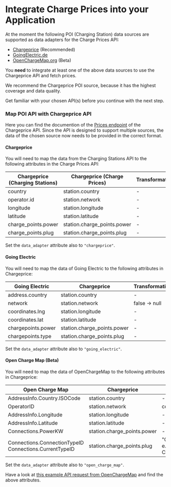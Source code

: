 # Integrate Charge Prices into your Application

At the moment the following POI (Charging Station) data sources are supported
as data adapters for the Charge Prices API:

* [Chargeprice](/api/v1/charging_stations/index.md) (Recommended)
* [GoingElectric.de](https://www.goingelectric.de/stromtankstellen/api/)
* [OpenChargeMap.org](https://openchargemap.org/site/develop#api) (Beta)

You **need** to integrate at least one of the above data sources to use the
Chargeprice API and fetch prices. 

We recommend the Chargeprice POI source, because it has the highest coverage and data quality.

Get familiar with your chosen API(s) before you continue with the next step.

### Map POI API with Chargeprice API

Here you can find the documention of the [Prices endpoint](../api/v1/charge_prices/index.md) of the Chargeprice API.
Since the API is designed to support multiple sources, the data of the chosen
source now needs to be provided in the correct format.

#### Chargeprice

You will need to map the data from the Charging Stations API to the following
attributes in the Charge Prices API:

| **Chargeprice (Charging Stations)** | **Chargeprice (Charge Prices)** | **Transformation** |
| ----------------------------------- | ------------------------------- | ------------------ |
| country                             | station.country                 | -                  |
| operator.id                         | station.network                 | -                  |
| longitude                           | station.longitude               | -                  |
| latitude                            | station.latitude                | -                  |
| charge_points.power                 | station.charge_points.power     | -                  |
| charge_points.plug                  | station.charge_points.plug      | -                  |

Set the `data_adapter` attribute also to `"chargeprice"`.

#### Going Electric

You will need to map the data of Going Electric to the following attributes in
Chargeprice:

| **Going Electric** | **Chargeprice**             | **Transformation** |
| ------------------ | --------------------------- | ------------------ |
| address.country    | station.country             | -                  |
| network            | station.network             | false -> null      |
| coordinates.lng    | station.longitude           | -                  |
| coordinates.lat    | station.latitude            | -                  |
| chargepoints.power | station.charge_points.power | -                  |
| chargepoints.type  | station.charge_points.plug  | -                  |

Set the `data_adapter` attribute also to `"going_electric"`.

#### Open Charge Map (Beta)

You will need to map the data of OpenChargeMap to the following attributes in
Chargeprice:

| **Open Charge Map**                                         | **Chargeprice**             | **Transformation**                                                                          |
| ----------------------------------------------------------- | --------------------------- | ------------------------------------------------------------------------------------------- |
| AddressInfo.Country.ISOCode                                 | station.country             | -                                                                                           |
| OperatorID                                                  | station.network             | convert to string: 23 => `"23"`                                                             |
| AddressInfo.Longitude                                       | station.longitude           | -                                                                                           |
| AddressInfo.Latitude                                        | station.latitude            | -                                                                                           |
| Connections.PowerKW                                         | station.charge_points.power | -                                                                                           |
| Connections.ConnectionTypeID <br> Connections.CurrentTypeID | station.charge_points.plug  | "ConnectionTypeID,CurrentTypeID", e.g. ConnectionTypeID: 27, CurrentTypeID: 30 => `"27,30"` |

Set the `data_adapter` attribute also to `"open_charge_map"`.

Have a look at [this example API request from
OpenChargeMap](https://api.openchargemap.io/v3/poi/?output=json&countrycode=US&maxresults=10)
and find the above attributes.
